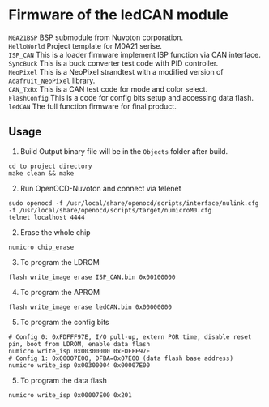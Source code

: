# Firmware of the ledCAN module
``M0A21BSP`` BSP submodule from Nuvoton corporation. <br>
``HelloWorld`` Project template for M0A21 serise. <br>
``ISP_CAN`` This is a loader firmware implement ISP function via CAN interface. <br>
``SyncBuck`` This is a buck converter test code with PID controller. <br>
``NeoPixel`` This is a NeoPixel strandtest with a modified version of ``Adafruit_NeoPixel`` library. <br>
``CAN_TxRx`` This is a CAN test code for mode and color select. <br>
``FlashConfig`` This is a code for config bits setup and accessing data flash. <br>
``ledCAN`` The full function firmware for final product. <br>

## Usage
1. Build
Output binary file will be in the ``Objects`` folder after build. 
```
cd to project directory
make clean && make
```
2. Run OpenOCD-Nuvoton and connect via telenet
```
sudo openocd -f /usr/local/share/openocd/scripts/interface/nulink.cfg -f /usr/local/share/openocd/scripts/target/numicroM0.cfg
telnet localhost 4444
```
2. Erase the whole chip
```
numicro chip_erase
```
3. To program the LDROM
```
flash write_image erase ISP_CAN.bin 0x00100000
```
4. To program the APROM
```
flash write_image erase ledCAN.bin 0x00000000
```
5. To program the config bits
```
# Config 0: 0xFDFFF97E, I/O pull-up, extern POR time, disable reset pin, boot from LDROM, enable data flash
numicro write_isp 0x00300000 0xFDFFF97E
# Config 1: 0x00007E00, DFBA=0x07E00 (data flash base address)
numicro write_isp 0x00300004 0x00007E00
```
5. To program the data flash
```
numicro write_isp 0x00007E00 0x201
```
